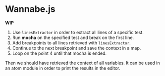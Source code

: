 
# Wannabe.js

**WIP**

1. Use `linesExtractor` in order to extract all lines of a specific test.
2. Run **mocha** on the specified test and break on the first line.
3. Add breakpoints to all lines retrieved with `linesExtractor`.
4. Continue to the next breakpoint and save the context in a map.
5. Loop on the point 4 until that mocha is ended.

Then we should have retrieved the context of all variables. It can be used in an atom module in order to print the results in the editor.
